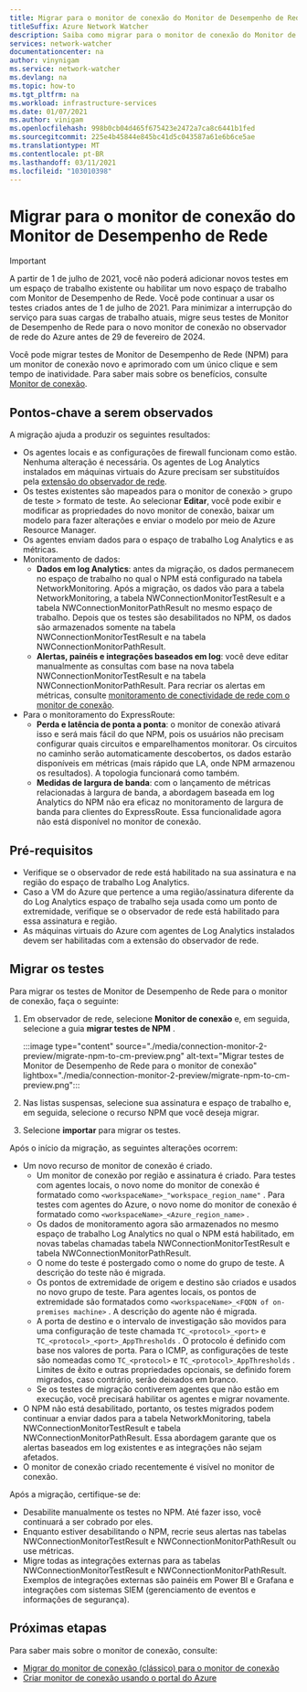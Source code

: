 ```yaml
---
title: Migrar para o monitor de conexão do Monitor de Desempenho de Rede
titleSuffix: Azure Network Watcher
description: Saiba como migrar para o monitor de conexão do Monitor de Desempenho de Rede.
services: network-watcher
documentationcenter: na
author: vinynigam
ms.service: network-watcher
ms.devlang: na
ms.topic: how-to
ms.tgt_pltfrm: na
ms.workload: infrastructure-services
ms.date: 01/07/2021
ms.author: vinigam
ms.openlocfilehash: 998b0cb04d465f675423e2472a7ca8c6441b1fed
ms.sourcegitcommit: 225e4b45844e845bc41d5c043587a61e6b6ce5ae
ms.translationtype: MT
ms.contentlocale: pt-BR
ms.lasthandoff: 03/11/2021
ms.locfileid: "103010398"
---
```

# <a name="migrate-to-connection-monitor-from-network-performance-monitor"></a>Migrar para o monitor de conexão do Monitor de Desempenho de Rede

> [!IMPORTANT]
> A partir de 1 de julho de 2021, você não poderá adicionar novos testes em um espaço de trabalho existente ou habilitar um novo espaço de trabalho com Monitor de Desempenho de Rede. Você pode continuar a usar os testes criados antes de 1 de julho de 2021. Para minimizar a interrupção do serviço para suas cargas de trabalho atuais, migre seus testes de Monitor de Desempenho de Rede para o novo monitor de conexão no observador de rede do Azure antes de 29 de fevereiro de 2024.

Você pode migrar testes de Monitor de Desempenho de Rede (NPM) para um monitor de conexão novo e aprimorado com um único clique e sem tempo de inatividade. Para saber mais sobre os benefícios, consulte [Monitor de conexão](./connection-monitor-overview.md).


## <a name="key-points-to-note"></a>Pontos-chave a serem observados

A migração ajuda a produzir os seguintes resultados:

* Os agentes locais e as configurações de firewall funcionam como estão. Nenhuma alteração é necessária. Os agentes de Log Analytics instalados em máquinas virtuais do Azure precisam ser substituídos pela [extensão do observador de rede](https://docs.microsoft.com/azure/virtual-machines/extensions/network-watcher-windows).
* Os testes existentes são mapeados para o monitor de conexão > grupo de teste > formato de teste. Ao selecionar **Editar**, você pode exibir e modificar as propriedades do novo monitor de conexão, baixar um modelo para fazer alterações e enviar o modelo por meio de Azure Resource Manager.
* Os agentes enviam dados para o espaço de trabalho Log Analytics e as métricas.
* Monitoramento de dados:
   * **Dados em log Analytics**: antes da migração, os dados permanecem no espaço de trabalho no qual o NPM está configurado na tabela NetworkMonitoring. Após a migração, os dados vão para a tabela NetworkMonitoring, a tabela NWConnectionMonitorTestResult e a tabela NWConnectionMonitorPathResult no mesmo espaço de trabalho. Depois que os testes são desabilitados no NPM, os dados são armazenados somente na tabela NWConnectionMonitorTestResult e na tabela NWConnectionMonitorPathResult.
   * **Alertas, painéis e integrações baseados em log**: você deve editar manualmente as consultas com base na nova tabela NWConnectionMonitorTestResult e na tabela NWConnectionMonitorPathResult. Para recriar os alertas em métricas, consulte [monitoramento de conectividade de rede com o monitor de conexão](./connection-monitor-overview.md#metrics-in-azure-monitor).
* Para o monitoramento do ExpressRoute:
    * **Perda e latência de ponta a ponta**: o monitor de conexão ativará isso e será mais fácil do que NPM, pois os usuários não precisam configurar quais circuitos e emparelhamentos monitorar. Os circuitos no caminho serão automaticamente descobertos, os dados estarão disponíveis em métricas (mais rápido que LA, onde NPM armazenou os resultados). A topologia funcionará como também.
    * **Medidas de largura de banda**: com o lançamento de métricas relacionadas à largura de banda, a abordagem baseada em log Analytics do NPM não era eficaz no monitoramento de largura de banda para clientes do ExpressRoute. Essa funcionalidade agora não está disponível no monitor de conexão.
    
## <a name="prerequisites"></a>Pré-requisitos

* Verifique se o observador de rede está habilitado na sua assinatura e na região do espaço de trabalho Log Analytics. 
* Caso a VM do Azure que pertence a uma região/assinatura diferente da do Log Analytics espaço de trabalho seja usada como um ponto de extremidade, verifique se o observador de rede está habilitado para essa assinatura e região.   
* As máquinas virtuais do Azure com agentes de Log Analytics instalados devem ser habilitadas com a extensão do observador de rede.

## <a name="migrate-the-tests"></a>Migrar os testes

Para migrar os testes de Monitor de Desempenho de Rede para o monitor de conexão, faça o seguinte:

1. Em observador de rede, selecione **Monitor de conexão** e, em seguida, selecione a guia **migrar testes de NPM** . 

    :::image type="content" source="./media/connection-monitor-2-preview/migrate-npm-to-cm-preview.png" alt-text="Migrar testes de Monitor de Desempenho de Rede para o monitor de conexão" lightbox="./media/connection-monitor-2-preview/migrate-npm-to-cm-preview.png":::
    
1. Nas listas suspensas, selecione sua assinatura e espaço de trabalho e, em seguida, selecione o recurso NPM que você deseja migrar. 
1. Selecione **importar** para migrar os testes.

Após o início da migração, as seguintes alterações ocorrem: 
* Um novo recurso de monitor de conexão é criado.
   * Um monitor de conexão por região e assinatura é criado. Para testes com agentes locais, o novo nome do monitor de conexão é formatado como `<workspaceName>_"workspace_region_name"` . Para testes com agentes do Azure, o novo nome do monitor de conexão é formatado como `<workspaceName>_<Azure_region_name>` .
   * Os dados de monitoramento agora são armazenados no mesmo espaço de trabalho Log Analytics no qual o NPM está habilitado, em novas tabelas chamadas tabela NWConnectionMonitorTestResult e tabela NWConnectionMonitorPathResult. 
   * O nome do teste é postergado como o nome do grupo de teste. A descrição do teste não é migrada.
   * Os pontos de extremidade de origem e destino são criados e usados no novo grupo de teste. Para agentes locais, os pontos de extremidade são formatados como `<workspaceName>_<FQDN of on-premises machine>` . A descrição do agente não é migrada.
   * A porta de destino e o intervalo de investigação são movidos para uma configuração de teste chamada `TC_<protocol>_<port>` e `TC_<protocol>_<port>_AppThresholds` . O protocolo é definido com base nos valores de porta. Para o ICMP, as configurações de teste são nomeadas como `TC_<protocol>` e `TC_<protocol>_AppThresholds` . Limites de êxito e outras propriedades opcionais, se definido forem migrados, caso contrário, serão deixados em branco.
   * Se os testes de migração contiverem agentes que não estão em execução, você precisará habilitar os agentes e migrar novamente.
* O NPM não está desabilitado, portanto, os testes migrados podem continuar a enviar dados para a tabela NetworkMonitoring, tabela NWConnectionMonitorTestResult e tabela NWConnectionMonitorPathResult. Essa abordagem garante que os alertas baseados em log existentes e as integrações não sejam afetados.
* O monitor de conexão criado recentemente é visível no monitor de conexão.

Após a migração, certifique-se de:
* Desabilite manualmente os testes no NPM. Até fazer isso, você continuará a ser cobrado por eles. 
* Enquanto estiver desabilitando o NPM, recrie seus alertas nas tabelas NWConnectionMonitorTestResult e NWConnectionMonitorPathResult ou use métricas. 
* Migre todas as integrações externas para as tabelas NWConnectionMonitorTestResult e NWConnectionMonitorPathResult. Exemplos de integrações externas são painéis em Power BI e Grafana e integrações com sistemas SIEM (gerenciamento de eventos e informações de segurança).


## <a name="next-steps"></a>Próximas etapas

Para saber mais sobre o monitor de conexão, consulte:
* [Migrar do monitor de conexão (clássico) para o monitor de conexão](./migrate-to-connection-monitor-from-connection-monitor-classic.md)
* [Criar monitor de conexão usando o portal do Azure](./connection-monitor-create-using-portal.md)
